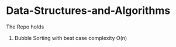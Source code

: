 # Data-Structures-and-Algorithms

The Repo holds

1.  Bubble Sorting with best case complexity O(n)
